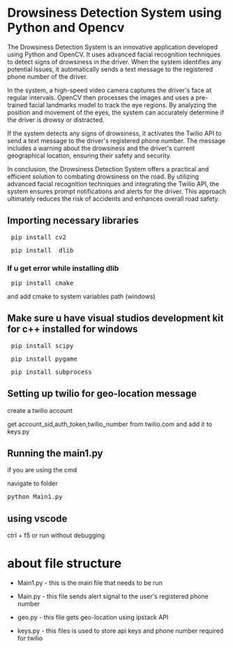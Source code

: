 # Drowsiness Detection System using Python and Opencv 
The Drowsiness Detection System is an innovative application developed using Python and OpenCV. It uses advanced facial recognition techniques to detect signs of drowsiness in the driver. When the system identifies any potential issues, it automatically sends a text message to the registered phone number of the driver.

In the system, a high-speed video camera captures the driver's face at regular intervals. OpenCV then processes the images and uses a pre-trained facial landmarks model to track the eye regions. By analyzing the position and movement of the eyes, the system can accurately determine if the driver is drowsy or distracted.

If the system detects any signs of drowsiness, it activates the Twilio API to send a text message to the driver's registered phone number. The message includes a warning about the drowsiness and the driver's current geographical location, ensuring their safety and security.

In conclusion, the Drowsiness Detection System offers a practical and efficient solution to combating drowsiness on the road. By utilizing advanced facial recognition techniques and integrating the Twilio API, the system ensures prompt notifications and alerts for the driver. This approach ultimately reduces the risk of accidents and enhances overall road safety.



## Importing necessary libraries 

<pre> pip install cv2</pre>

<pre> pip install  dlib</pre>

### If u get error while installing dlib 
<pre> pip install cmake</pre>
and add cmake to system variables path (windows)

## Make sure u have visual studios development kit for c++ installed for windows  

<pre> pip install scipy</pre>
<pre> pip install pygame</pre>
<pre> pip install subprocess</pre>


## Setting up twilio for geo-location message 

create a twilio account 

get account_sid,auth_token,twilio_number from twilio.com and add it to keys.py

## Running the main1.py 

if you are using the cmd 

navigate to folder 

<pre>python Main1.py</pre>

## using vscode 

ctrl + f5 or run without debugging

# about file structure 

- Main1.py - this is the main file that needs to be run 

- Main.py - this file sends alert signal to the user's registered phone number 

- geo.py - this file gets geo-location using ipstack API 

- keys.py - this files is used to store api keys and phone number required for twilio 





